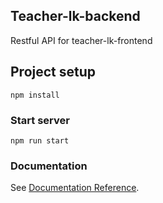 ## Teacher-lk-backend
Restful API for teacher-lk-frontend
 
## Project setup
```
npm install
```

### Start server
```
npm run start
```

### Documentation
See [Documentation Reference](https://metanit.com/web/nodejs/4.1.php).

